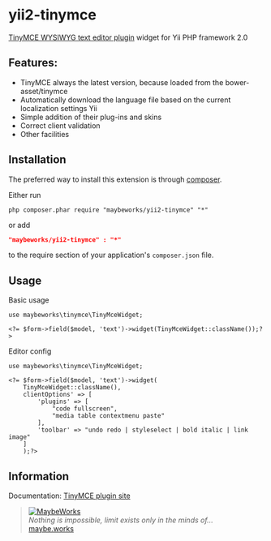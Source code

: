 yii2-tinymce
============

[TinyMCE WYSIWYG text editor plugin](http://www.tinymce.com/) widget for Yii PHP framework 2.0 

Features:
---------
* TinyMCE always the latest version, because loaded from the bower-asset/tinymce
* Automatically download the language file based on the current localization settings Yii
* Simple addition of their plug-ins and skins
* Correct client validation
* Other facilities

Installation
------------
The preferred way to install this extension is through [composer](http://getcomposer.org/download/).

Either run

```
php composer.phar require "maybeworks/yii2-tinymce" "*"
```

or add

```json
"maybeworks/yii2-tinymce" : "*"
```

to the require section of your application's `composer.json` file.

Usage
-----

Basic usage

```
use maybeworks\tinymce\TinyMceWidget;

<?= $form->field($model, 'text')->widget(TinyMceWidget::className());?>

```

Editor config

```
use maybeworks\tinymce\TinyMceWidget;

<?= $form->field($model, 'text')->widget(
    TinyMceWidget::className(),
    clientOptions' => [
        'plugins' => [
            "code fullscreen",
            "media table contextmenu paste"
        ],
        'toolbar' => "undo redo | styleselect | bold italic | link image"
    ]
    );?>

```

Information
-----------
Documentation: [TinyMCE plugin site](http://www.tinymce.com/wiki.php/Configuration)


> [![MaybeWorks](http://maybe.works/img/mw_logo.png)](http://maybe.works)  
<i>Nothing is impossible, limit exists only in the minds of...</i>  
[maybe.works](http://maybe.works)